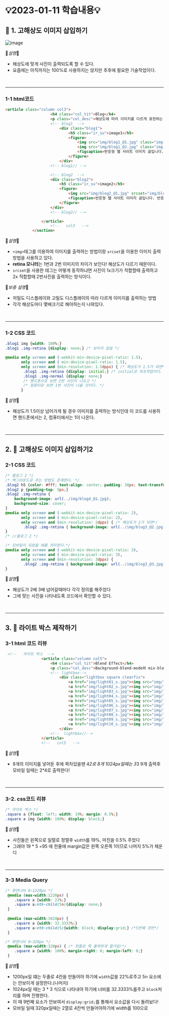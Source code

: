 # 💡2023-01-11 학습내용💡

## 🔎 1. 고해상도 이미지 삽입하기
![image](https://user-images.githubusercontent.com/94120988/211719998-ec719d43-16fd-4414-9615-103a183cd92c.png)


📕*설명*📕
- 해상도에 맞게 사진이 출력되도록 할 수 있다.
- 요즘에는 아직까지는 100%로 사용하지는 않지만 추후에 필요한 기술작업이다.
<br>
<hr>

### 1-1 html코드
```html
<article class="column col3">
                    <h4 class="col_tit">Blog</h4>
                    <p class="col_desc">해상도에 따라 이미지를 다르게 표현하는 방법입니다.</p>
                    <!-- blog1  -->
                        <div class="blog1">
                            <h5 class="ir_su">image1</h5>
                            <figure>
                                <img src="img/blog1_@1.jpg" class="img-normal" alt="normal Image">
                                <img src="img/blog1_@2.jpg" class="img-retina" alt="retina Image" width="100%">
                                <figcaption>반응형 웹 사이트 이미지 글입니다. 반응형 웹 사이트 이미지 글입니다. 반응형 웹 사이트 이미지 글입니다.</figcaption>
                            </figure>
                        </div>
                    <!-- blog1// -->

                    <!-- blog2  -->
                    <div class="blog2">
                        <h5 class="ir_su">image2</h5>
                        <figure>
                            <img src="img/blog2_@1.jpg" srcset="img/blog2_@1.jpg 1x, img/blog2_@2.jpg 2x," alt="normal Image">
                            <figcaption>반응형 웹 사이트 이미지 글입니다. 반응형 웹 사이트 이미지 글입니다. 반응형 웹 사이트 이미지 글입니다.</figcaption>
                        </figure>
                    </div>
                    <!-- blog2// -->

                </article>
                    <!--   col3   -->
            </section>

```

📕*설명*📕
- ```<img>```태그를 이용하여 이미지를 출력하는 방법이랑 ```srcset```을 이용한 이미지 출력방법을 사용하고 있다.
- <b>retina 모니터</b>는 1번과 2번 이미지의 차이가 보인다! 해상도가 다르기 때문이다.
- ```srcset```을 사용한 태그는 어떻게 동작하냐면 사진이 1x크기가 적합할때 출력하고 2x 적합할때 2번사진을 출력하는 방식이다.

📘*보충 설명*📘
- 저밀도 디스플레이와 고밀도 디스플레이의 따라 다르게 이미지를 출력하는 방법
- 각각 해상도마다 몇배크기로 해야하는지 나와있다.
<br>
<hr>

### 1-2 CSS 코드
```css
.blog1 img {width: 100%;}
.blog1 .img-retina {display: none;} /* 보이지 않음 */

@media only screen and (-webkit-min-device-pixel-ratio: 1.5),
       only screen and ( min-device-pixel-ratio: 1.5),
       only screen and (min-resolution: 1.5dppx) { /* 해상도가 1.5가 되면*/
        .blog1 .img-retina {display: initial;} /* initial은 최초작업이다. */
        .blog1 .img-normal {display: none;}
        /* 핸드폰으로 보면 2번 사진이 나오고 */
        /* 컴퓨터로 보면 1번 사진이 나올 것이다. */
       }

```
📕*설명*📕
- 해상도가 1.5이상 넘어가게 될 경우 이미지를 출력하는 방식인데 이 코드를 사용하면 핸드폰에서는 2, 컴퓨터에서는 1이 나온다.
<br>
<hr>

## 2. 🔎 고해상도 이미지 삽입하기2

### 2-1 CSS 코드
```CSS
/* 블로그 2 */
/* 백그라운드로 주는 방법도 존재한다. */
.blog2 h5 {color: #fff; text-align: center; padding: 30px; text-transform: uppercase;}
.blog2 p {padding-top: 5px;}
.blog2 .img-retina {
    background-image: url(../img/blog4_@1.jpg);
    background-size: cover;
}
@media only screen and (-webkit-min-device-pixel-ratio: 2),
       only screen and ( min-device-pixel-ratio: 2),
       only screen and (min-resolution: 2dppx) { /* 해상도가 2가 되면*/
        .blog2 .img-retina { background-image: url(../img/blog3_@2.jpg);}
}
/* //블로그 2 */

/* 모바일이 되었을 떄를 의미한다.*/
@media only screen and (-webkit-min-device-pixel-ratio: 3),
       only screen and ( min-device-pixel-ratio: 3),
       only screen and (min-resolution: 3dppx) {
        .blog2 .img-retina { background-image: url(../img/blog3_@3.jpg);}
}
```

📕*설명*📕
- 해상도가 2배 3배 넘어갈때마다 각각 정의를 해주었다
- 그에 맞는 사진을 나타내도록 코드에서 확인할 수 있다.
<br>
<hr>

## 3. 🔎 라이트 박스 제작하기

### 3-1 html 코드 리뷰
```html
 <!--   라이트 박스  -->
                <article class="column col5">
                    <h4 class="col_tit">Blend Effect</h4>
                    <p class="col_desc">Background-blend-mode와 mix-blend-mode 효과가 존재한다.</p>
                    <!-- lightbox-->
                        <div class="lightbox square clearfix">
                            <a href="img/light01_s.jpg"><img src="img/light01.jpg" alt="이미지"></a>
                            <a href="img/light02_s.jpg"><img src="img/light02.jpg" alt="이미지"></a>
                            <a href="img/light03_s.jpg"><img src="img/light03.jpg" alt="이미지"></a>
                            <a href="img/light04_s.jpg"><img src="img/light04.jpg" alt="이미지"></a>
                            <a href="img/light05_s.jpg"><img src="img/light05.jpg" alt="이미지"></a>
                            <a href="img/light06_s.jpg"><img src="img/light06.jpg" alt="이미지"></a>
                            <a href="img/light07_s.jpg"><img src="img/light07.jpg" alt="이미지"></a>
                            <a href="img/light08_s.jpg"><img src="img/light08.jpg" alt="이미지"></a>
                            <a href="img/light09_s.jpg"><img src="img/light09.jpg" alt="이미지"></a>
                            <a href="img/light10_s.jpg"><img src="img/light10.jpg" alt="이미지"></a>
                        </div>
                    <!--  lightbox//-->
                </article>
                <!--   col5   -->
```

📕*설명*📕
- 8개의 이미지를 넣어둔 후에 꽉차있을땐 4*2로 8개 1024px일때는 3*3 9개 출력후 모바일 일때는 2*4로 출력한다!
<br>
<hr>

### 3-2. css코드 리뷰 
```css
/* 라이트 박스 */
.square a {float: left; width: 19%; margin: 0.5%;}
.square a img {width: 100%; display: block;}
```
📕*설명*📕
- 사진들은 왼쪽으로 일렬로 정렬후 ```width```를 19%, 마진을 0.5% 주었다
- 그래야 19 * 5 =95 에 한줄에 margin값은 왼쪽 오른쪽 1이므로 나머지 5%가 채운다
<br>
<hr>

### 3-3 Media Query
```css
/* 화면너비 0~1220px */
 @media (max-width:1220px) {
    .square a {width: 22%;}
    .square a:nth-child(5n){display: none;}
 }
 
 @media (max-width:1024px) {
    .square a {width: 32.3333%;}
    .square a:nth-child(5){width: block; display:grid;} /*5번째 것만*/
 }

/* 화면너비 0~320px */
 @media (max-width:320px) { /* 한줄로 쭉 출력하게 할거임!*/
    .square a {width: 100%; margin-right: 0; margin-left: 0;}
 }
```

📕*설명*📕
- 1200px일 떄는 두줄로 4칸을 만들어야 하기에 ```width```값을 22%로주고 5n 요소에는 안보이게 설정한다.(나머지)
- 1024px일 때는 3 * 3 식으로 나타내야 하기에 너비를 32.3333%를주고 ```block```처리를 하며 진행한다.
- 이 때 9번째 요소가 안보여서 ```display:grid;```를 통해서 요소값을 다시 돌려놨다!
- 모바일 일때 320px일때는 2열로 4칸씩 만들어야하기에 width를 100으로 

